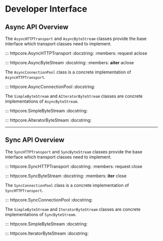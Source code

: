 # Developer Interface

## Async API Overview

The `AsyncHTTPTransport` and `AsyncByteStream` classes provide the base
interface which transport classes need to implement.

::: httpcore.AsyncHTTPTransport
    :docstring:
    :members: request aclose

::: httpcore.AsyncByteStream
    :docstring:
    :members: __aiter__ aclose

The `AsyncConnectionPool` class is a concrete implementation of `AsyncHTTPTransport`.

::: httpcore.AsyncConnectionPool
    :docstring:


The `SimpleByteStream` and `AIteratorByteStream` classes are concrete implementations of `AsyncByteStream`.

::: httpcore.SimpleByteStream
    :docstring:

::: httpcore.AIteratorByteStream
    :docstring:

---

## Sync API Overview

The `SyncHTTPTransport` and `SyncByteStream` classes provide the base
interface which transport classes need to implement.

::: httpcore.SyncHTTPTransport
    :docstring:
    :members: request close

::: httpcore.SyncByteStream
    :docstring:
    :members: __iter__ close

The `SyncConnectionPool` class is a concrete implementation of `SyncHTTPTransport`.

::: httpcore.SyncConnectionPool
    :docstring:

The `SimpleByteStream` and `IteratorByteStream` classes are concrete implementations of `SyncByteStream`.

::: httpcore.SimpleByteStream
    :docstring:

::: httpcore.IteratorByteStream
    :docstring:
